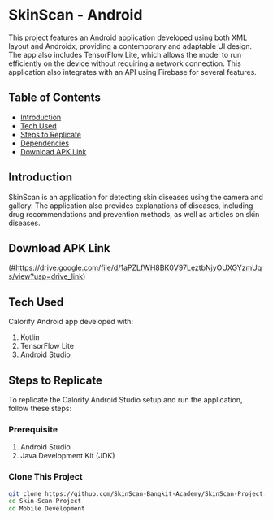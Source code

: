 # SkinScan - Android

This project features an Android application developed using both XML layout and Androidx, providing a contemporary and adaptable UI design. The app also includes TensorFlow Lite, which allows the model to run efficiently on the device without requiring a network connection. This application also integrates with an API using Firebase for several features.

## Table of Contents
- [Introduction](#introduction)
- [Tech Used](#tech-used)
- [Steps to Replicate](#steps-to-replicate)
- [Dependencies](#dependencies)
- [Download APK Link](#download-apk-link)

## Introduction
SkinScan is an application for detecting skin diseases using the camera and gallery. The application also provides explanations of diseases, including drug recommendations and prevention methods, as well as articles on skin diseases.

## Download APK Link
(#https://drive.google.com/file/d/1aPZLfWH8BK0V97LeztbNjyOUXGYzmUqs/view?usp=drive_link)

## Tech Used
Calorify Android app developed with:
1. Kotlin
2. TensorFlow Lite
3. Android Studio

## Steps to Replicate
To replicate the Calorify Android Studio setup and run the application, follow these steps:

### Prerequisite
1. Android Studio
2. Java Development Kit (JDK)

### Clone This Project
```bash
git clone https://github.com/SkinScan-Bangkit-Academy/SkinScan-Project.git
cd Skin-Scan-Project
cd Mobile Development
